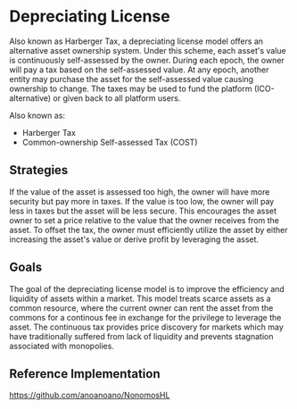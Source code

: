 # Depreciating License
Also known as Harberger Tax, a depreciating license model offers an alternative asset ownership system. Under this scheme, each asset's value is continuously self-assessed by the owner. During each epoch, the owner will pay a tax based on the self-assessed value. At any epoch, another entity may purchase the asset for the self-assessed value causing ownership to change. The taxes may be used to fund the platform (ICO-alternative) or given back to all platform users.

Also known as:
- Harberger Tax
- Common-ownership Self-assessed Tax (COST)

## Strategies
If the value of the asset is assessed too high, the owner will have more security but pay more in taxes. If the value is too low, the owner will pay less in taxes but the asset will be less secure. This encourages the asset owner to set a price relative to the value that the owner receives from the asset. To offset the tax, the owner must efficiently utilize the asset by either increasing the asset's value or derive profit by leveraging the asset.

## Goals
The goal of the depreciating license model is to improve the efficiency and liquidity of assets within a market. This model treats scarce assets as a common resource, where the current owner can rent the asset from the commons for a continous fee in exchange for the privilege to leverage the asset. The continuous tax provides price discovery for markets which may have traditionally suffered from lack of liquidity and prevents stagnation associated with monopolies.

## Reference Implementation
https://github.com/anoanoano/NonomosHL
